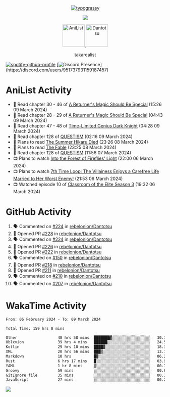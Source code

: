 
<div align="center">
<a href="https://github.com/kawarimidoll/typograssy">
    <img alt="typograssy" src="https://typograssy.deno.dev/api?text=%E3%82%B8%E3%83%A7%E3%83%B3%E3%81%A7%E3%81%99%E3%80%82%E3%81%93%E3%82%93%E3%81%AB%E3%81%A1%E3%81%AF%20%20%5E%5E%20sup%20iam%20ibo%20--&&l0=none&l1=82d9d0&l2=027353&l3=038c4c&l4=01402e&bg=none&frame=none&speed=100&comment=">
</a>
</div>
<p align="center">
  <a href="https://skillicons.dev">
    <img src="https://skillicons.dev/icons?i=vscode,html,androidstudio,mysql,rust,python" />
  </a>
</p>

<p align="center">    
    <a href="https://anilist.co/user/ibo/">
      <img src="https://cdn.discordapp.com/attachments/952538817880018944/1205219416065712178/a_f54f910e2add364a3da3bb2f2fce0c72.gif?ex=65d7930c&is=65c51e0c&hm=9005f405718eef845dce134539f2fcaa1e07f6d8a2f1674db63f2fade2df09a4&" alt="AniList" style="width: 70px; height: auto;">
    </a>  
    <a href="https://discord.gg/4HPZ5nAWwM">
      <img src="https://cdn.discordapp.com/attachments/952538817880018944/1205223909918642247/Image_resizer.gif?ex=65d7973c&is=65c5223c&hm=bbc85d63f50fce49a6b7809df28d525baade2090fc305fbd0094bd24cd34cf56&" alt="Dantotsu" style="width: 70px; height: auto;">
    </a>
</p>

<p align="center">
takarealist
</p>

[![spotify-github-profile](https://spotify-github-profile.vercel.app/api/view?uid=216np2gahwfhcjozqmzomew7i&cover_image=true&theme=novatorem&show_offline=true&background_color=121212&interchange=false&bar_color=53b14f&bar_color_cover=true)](https://spotify-github-profile.vercel.app/api/view?uid=216np2gahwfhcjozqmzomew7i&redirect=true)
[![Discord Presence](https://lanyard-profile-readme.vercel.app/api/951737931159187457?theme=dark&bg=Oe1116&animated=false&hideDiscrim=true&borderRadius=30px&idleMessage=currently%20offline...)](https://discord.com/users/951737931159187457)


# AniList Activity

<!-- ANILIST_ACTIVITY:start -->

-   📖 Read chapter 30 - 46 of [A Returner's Magic Should Be Special](https://anilist.co/manga/105393) (15:26 09 March 2024)
-   📖 Read chapter 28 - 29 of [A Returner's Magic Should Be Special](https://anilist.co/manga/105393) (04:43 09 March 2024)
-   📖 Read chapter 47 - 48 of [Time-Limited Genius Dark Knight](https://anilist.co/manga/165182) (04:28 09 March 2024)
-   📖 Read chapter 128 of [QUESTISM](https://anilist.co/manga/140837) (02:16 09 March 2024)
-   📖 Plans to read [The Summer Hikaru Died](https://anilist.co/manga/138603) (23:26 08 March 2024)
-   📖 Plans to read [The Fable](https://anilist.co/manga/94490) (23:25 08 March 2024)
-   📖 Read chapter 128 of [QUESTISM](https://anilist.co/manga/140837) (11:56 07 March 2024)
-   📺 Plans to watch [Into the Forest of Fireflies' Light](https://anilist.co/anime/10408) (22:00 06 March 2024)
-   📺 Plans to watch [7th Time Loop: The Villainess Enjoys a Carefree Life Married to Her Worst Enemy!](https://anilist.co/anime/168374) (21:53 06 March 2024)
-   📺 Watched episode 10 of [Classroom of the Elite Season 3](https://anilist.co/anime/146066) (19:32 06 March 2024)

<!-- ANILIST_ACTIVITY:end -->

# GitHub Activity

<!--START_SECTION:activity-->
1. 🗣 Commented on [#224](https://github.com/rebelonion/Dantotsu/pull/224#issuecomment-1986682498) in [rebelonion/Dantotsu](https://github.com/rebelonion/Dantotsu)
2. 💪 Opened PR [#228](https://github.com/rebelonion/Dantotsu/pull/228) in [rebelonion/Dantotsu](https://github.com/rebelonion/Dantotsu)
3. 🗣 Commented on [#224](https://github.com/rebelonion/Dantotsu/pull/224#issuecomment-1986229407) in [rebelonion/Dantotsu](https://github.com/rebelonion/Dantotsu)
4. 💪 Opened PR [#226](https://github.com/rebelonion/Dantotsu/pull/226) in [rebelonion/Dantotsu](https://github.com/rebelonion/Dantotsu)
5. 💪 Opened PR [#222](https://github.com/rebelonion/Dantotsu/pull/222) in [rebelonion/Dantotsu](https://github.com/rebelonion/Dantotsu)
6. 🗣 Commented on [#150](https://github.com/rebelonion/Dantotsu/issues/150#issuecomment-1977606503) in [rebelonion/Dantotsu](https://github.com/rebelonion/Dantotsu)
7. 💪 Opened PR [#218](https://github.com/rebelonion/Dantotsu/pull/218) in [rebelonion/Dantotsu](https://github.com/rebelonion/Dantotsu)
8. 💪 Opened PR [#211](https://github.com/rebelonion/Dantotsu/pull/211) in [rebelonion/Dantotsu](https://github.com/rebelonion/Dantotsu)
9. 🗣 Commented on [#210](https://github.com/rebelonion/Dantotsu/issues/210#issuecomment-1974037992) in [rebelonion/Dantotsu](https://github.com/rebelonion/Dantotsu)
10. 🗣 Commented on [#207](https://github.com/rebelonion/Dantotsu/pull/207#issuecomment-1966684593) in [rebelonion/Dantotsu](https://github.com/rebelonion/Dantotsu)
<!--END_SECTION:activity-->

# WakaTime Activity

<!--START_SECTION:waka-->

```txt
From: 06 February 2024 - To: 09 March 2024

Total Time: 159 hrs 8 mins

Other                  48 hrs 58 mins  ███████▓░░░░░░░░░░░░░░░░░   30.77 %
Oblxvion               39 hrs 4 mins   ██████░░░░░░░░░░░░░░░░░░░   24.56 %
Kotlin                 29 hrs 10 mins  ████▓░░░░░░░░░░░░░░░░░░░░   18.34 %
XML                    20 hrs 56 mins  ███▒░░░░░░░░░░░░░░░░░░░░░   13.15 %
Markdown               10 hrs          █▓░░░░░░░░░░░░░░░░░░░░░░░   06.29 %
Rust                   6 hrs 17 mins   █░░░░░░░░░░░░░░░░░░░░░░░░   03.96 %
YAML                   1 hr 8 mins     ▒░░░░░░░░░░░░░░░░░░░░░░░░   00.71 %
Groovy                 59 mins         ░░░░░░░░░░░░░░░░░░░░░░░░░   00.62 %
GitIgnore file         35 mins         ░░░░░░░░░░░░░░░░░░░░░░░░░   00.37 %
JavaScript             27 mins         ░░░░░░░░░░░░░░░░░░░░░░░░░   00.29 %
```

<!--END_SECTION:waka-->

![](https://komarev.com/ghpvc/?username=sneazy-ibo&color=ff6e00&label=Counter&abbreviated=true)

